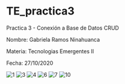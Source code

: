 # TE_practica3

Practica 3 - Conexión a Base de Datos CRUD

Nombre: Gabriela Ramos Ninahuanca

Materia: Tecnologias Emergentes II

Fecha: 27/10/2020

![1](https://user-images.githubusercontent.com/71032615/97356352-87475400-186e-11eb-847d-c2a978bde171.PNG)
![3](https://user-images.githubusercontent.com/71032615/97356363-8a424480-186e-11eb-8ef6-fe7b18432f30.PNG)
![4](https://user-images.githubusercontent.com/71032615/97356366-8b737180-186e-11eb-86be-506adb37f6ce.PNG)
![6](https://user-images.githubusercontent.com/71032615/97356375-8f06f880-186e-11eb-8c8b-2c83d4ee7281.PNG)
![7](https://user-images.githubusercontent.com/71032615/97356378-90382580-186e-11eb-936e-b002dbeaddf8.PNG)
![10](https://user-images.githubusercontent.com/71032615/97356388-93cbac80-186e-11eb-85ec-f6a81aaeaef3.PNG)
